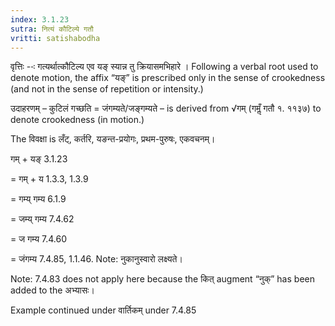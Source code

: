 ```yaml
---
index: 3.1.23
sutra: नित्यं कौटिल्ये गतौ
vritti: satishabodha
---
```



वृत्तिः --ः गत्यर्थात्कौटिल्य एव यङ् स्यान्न तु क्रियासमभिहारे । Following a verbal root used to denote motion, the affix “यङ्” is prescribed only in the sense of crookedness (and not in the sense of repetition or intensity.)


उदाहरणम् – कुटिलं गच्छति = जंगम्यते/जङ्गम्यते – is derived from √गम् (गमॢँ गतौ १. ११३७) to denote crookedness (in motion.)


The विवक्षा is लँट्, कर्तरि, यङन्त-प्रयोगः, प्रथम-पुरुषः, एकवचनम्।

गम् + यङ् 3.1.23

= गम् + य 1.3.3, 1.3.9

= गम्य् गम्य 6.1.9

= जम्य् गम्य 7.4.62

= ज गम्य 7.4.60

= जंगम्य 7.4.85, 1.1.46. Note: नुकानुस्वारो लक्ष्यते।

Note: 7.4.83 does not apply here because the कित् augment “नुक्” has been added to the अभ्यासः।


Example continued under वार्तिकम् under 7.4.85

